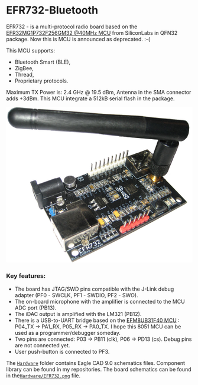 # EFR732-Bluetooth
EFR732 - is a multi-protocol radio board based on the [EFR32MG1P732F256GM32 @40MHz MCU](https://www.silabs.com/wireless/zigbee/efr32mg1-series-1-socs/device.efr32mg1p732f256gm32) from SiliconLabs in QFN32 package. Now this is MCU is announced as deprecated. :-(

This MCU supports:
* Bluetooth Smart (BLE),
* ZigBee,
* Thread,
* Proprietary protocols.

Maximum TX Power is: 2.4 GHz @ 19.5 dBm, Antenna in the SMA connector adds +3dBm.
This MCU integrate a 512kB serial flash in the package.

![EFR732.jpg](EFR732.jpg)

### Key features:
 - The board has JTAG/SWD pins compatible with the J-Link debug adapter (PF0 - SWCLK, PF1 - SWDIO, PF2 - SWO).
 - The on-board microphone with the amplifier is connected to the MCU ADC port (PB13).
 - The iDAC output is amplified with the LM321 (PB12).
 - There is a USB-to-UART bridge based on the [EFM8UB31F40 MCU](https://www.silabs.com/mcu/8-bit/efm8-universal-bee/device.efm8ub31f40g-qsop24) : P04_TX -> PA1_RX, P05_RX -> PA0_TX. I hope this 8051 MCU can be used as a programmer/debugger someday.
 - Two pins are connected: P03 -> PB11 (clk), P06 -> PD13 (cs). Debug pins are not connected yet.
 - User push-button is connected to PF3.

The [`Hardware`](Hardware) folder contains Eagle CAD 9.0 schematics files. Component library can be found in my repositories.
The board schematics can be found in the[`Hardware/EFR732.png`](Hardware/EFR732.png) file.

